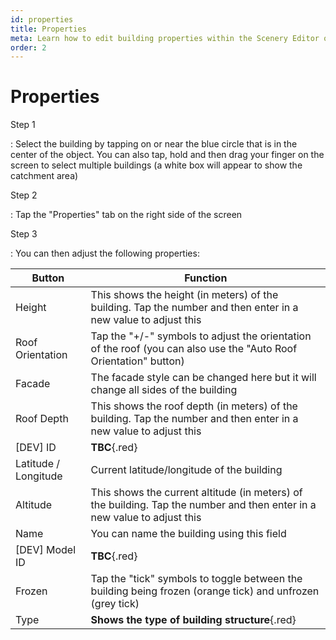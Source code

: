 ```yaml
---
id: properties
title: Properties
meta: Learn how to edit building properties within the Scenery Editor of Infinite Flight.
order: 2
---
```




# Properties



Step 1

: Select the building by tapping on or near the blue circle that is in the center of the object. You can also tap, hold and then drag your finger on the screen to select multiple buildings (a white box will appear to show the catchment area)



Step 2

: Tap the "Properties" tab on the right side of the screen



Step 3

: You can then adjust the following properties:



| Button               | Function                                                     |
| -------------------- | ------------------------------------------------------------ |
| Height               | This shows the height (in meters) of the building. Tap the number and then enter in a new value to adjust this |
| Roof Orientation     | Tap the "+/-" symbols to adjust the orientation of the roof (you can also use the "Auto Roof Orientation" button) |
| Facade               | The facade style can be changed here but it will change all sides of the building |
| Roof Depth           | This shows the roof depth (in meters) of the building. Tap the number and then enter in a new value to adjust this |
| [DEV] ID             | **TBC**{.red}                                                |
| Latitude / Longitude | Current latitude/longitude of the building                   |
| Altitude             | This shows the current altitude (in meters) of the building. Tap the number and then enter in a new value to adjust this |
| Name                 | You can name the building using this field                   |
| [DEV] Model ID       | **TBC**{.red}                                                |
| Frozen               | Tap the "tick" symbols to toggle between the building being frozen (orange tick) and unfrozen (grey tick) |
| Type                 | **Shows the type of building structure**{.red}               |

